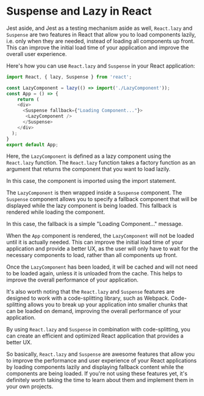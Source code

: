 # Suspense and Lazy in React

Jest aside, and Jest as a testing mechanism aside as well, `React.lazy` and `Suspense` are two features in React that allow you to load components lazily, i.e. only when they are needed, instead of loading all components up front. This can improve the initial load time of your application and improve the overall user experience.

Here's how you can use `React.lazy` and `Suspense` in your React application:

```javascript
import React, { lazy, Suspense } from 'react';

const LazyComponent = lazy(() => import('./LazyComponent'));
const App = () => { 
    return ( 
    <div>
      <Suspense fallback={"Loading Component..."}>
       <LazyComponent />
      </Suspense>
    </div>
  );
}
export default App;
```

Here, the `LazyComponent` is defined as a lazy component using the `React.lazy` function. The `React.lazy` function takes a factory function as an argument that returns the component that you want to load lazily.

In this case, the component is imported using the import statement.

The `LazyComponent` is then wrapped inside a `Suspense` component. The `Suspense` component allows you to specify a fallback component that will be displayed while the lazy component is being loaded. This fallback is rendered while loading the component.

In this case, the fallback is a simple "Loading Component..." message.

When the `App` component is rendered, the `LazyComponent` will not be loaded until it is actually needed. This can improve the initial load time of your application and provide a better UX, as the user will only have to wait for the necessary components to load, rather than all components up front.

Once the `LazyComponent` has been loaded, it will be cached and will not need to be loaded again, unless it is unloaded from the cache. This helps to improve the overall performance of your application.

It's also worth noting that the `React.lazy` and `Suspense` features are designed to work with a code-splitting library, such as Webpack. Code-splitting allows you to break up your application into smaller chunks that can be loaded on demand, improving the overall performance of your application.

By using `React.lazy` and `Suspense` in combination with code-splitting, you can create an efficient and optimized React application that provides a better UX.

So basically, `React.lazy` and `Suspense` are awesome features that allow you to improve the performance and user experience of your React applications by loading components lazily and displaying fallback content while the components are being loaded. If you're not using these features yet, it's definitely worth taking the time to learn about them and implement them in your own projects.
